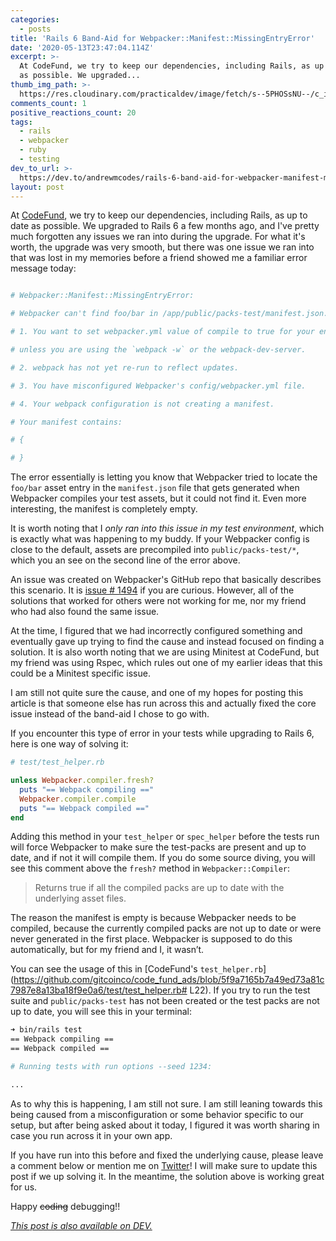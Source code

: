 ```yaml
---
categories:
  - posts
title: 'Rails 6 Band-Aid for Webpacker::Manifest::MissingEntryError'
date: '2020-05-13T23:47:04.114Z'
excerpt: >-
  At CodeFund, we try to keep our dependencies, including Rails, as up to date
  as possible. We upgraded...
thumb_img_path: >-
  https://res.cloudinary.com/practicaldev/image/fetch/s--5PHOSsNU--/c_imagga_scale,f_auto,fl_progressive,h_420,q_auto,w_1000/https://dev-to-uploads.s3.amazonaws.com/i/faaghdvraaxw5mc2fdby.jpg
comments_count: 1
positive_reactions_count: 20
tags:
  - rails
  - webpacker
  - ruby
  - testing
dev_to_url: >-
  https://dev.to/andrewmcodes/rails-6-band-aid-for-webpacker-manifest-missingentryerror-1o21
layout: post
---
```


At [CodeFund](https://codefund.io), we try to keep our dependencies, including Rails, as up to date as possible. We upgraded to Rails 6 a few months ago, and I've pretty much forgotten any issues we ran into during the upgrade. For what it's worth, the upgrade was very smooth, but there was one issue we ran into that was lost in my memories before a friend showed me a familiar error message today:

```sh

# Webpacker::Manifest::MissingEntryError:

# Webpacker can't find foo/bar in /app/public/packs-test/manifest.json. Possible causes:

# 1. You want to set webpacker.yml value of compile to true for your environment

# unless you are using the `webpack -w` or the webpack-dev-server.

# 2. webpack has not yet re-run to reflect updates.

# 3. You have misconfigured Webpacker's config/webpacker.yml file.

# 4. Your webpack configuration is not creating a manifest.

# Your manifest contains:

# {

# }

````

The error essentially is letting you know that Webpacker tried to locate the `foo/bar` asset entry in the `manifest.json` file that gets generated when Webpacker compiles your test assets, but it could not find it. Even more interesting, the manifest is completely empty.

It is worth noting that I _only ran into this issue in my test environment_, which is exactly what was happening to my buddy. If your Webpacker config is close to the default, assets are precompiled into `public/packs-test/*`, which you an see on the second line of the error above.

An issue was created on Webpacker's GitHub repo that basically describes this scenario. It is [issue # 1494](https://github.com/rails/webpacker/issues/1494) if you are curious. However, all of the solutions that worked for others were not working for me, nor my friend who had also found the same issue.

At the time, I figured that we had incorrectly configured something and eventually gave up trying to find the cause and instead focused on finding a solution. It is also worth noting that we are using Minitest at CodeFund, but my friend was using Rspec, which rules out one of my earlier ideas that this could be a Minitest specific issue.

I am still not quite sure the cause, and one of my hopes for posting this article is that someone else has run across this and actually fixed the core issue instead of the band-aid I chose to go with.

If you encounter this type of error in your tests while upgrading to Rails 6, here is one way of solving it:

```ruby
# test/test_helper.rb

unless Webpacker.compiler.fresh?
  puts "== Webpack compiling =="
  Webpacker.compiler.compile
  puts "== Webpack compiled =="
end
```

Adding this method in your `test_helper` or `spec_helper` before the tests run will force Webpacker to make sure the test-packs are present and up to date, and if not it will compile them. If you do some source diving, you will see this comment above the `fresh?` method in `Webpacker::Compiler`:

> Returns true if all the compiled packs are up to date with the underlying asset files.

The reason the manifest is empty is because Webpacker needs to be compiled, because the currently compiled packs are not up to date or were never generated in the first place. Webpacker is supposed to do this automatically, but for my friend and I, it wasn’t.

You can see the usage of this in [CodeFund's `test_helper.rb`](https://github.com/gitcoinco/code_fund_ads/blob/5f9a7165b7a49ed73a81c7987e8a13ba18f9e0a6/test/test_helper.rb# L22). If you try to run the test suite and `public/packs-test` has not been created or the test packs are not up to date, you will see this in your terminal:

```sh
➜ bin/rails test
== Webpack compiling ==
== Webpack compiled ==

# Running tests with run options --seed 1234:

...
```

As to why this is happening, I am still not sure. I am still leaning towards this being caused from a misconfiguration or some behavior specific to our setup, but after being asked about it today, I figured it was worth sharing in case you run across it in your own app.

If you have run into this before and fixed the underlying cause, please leave a comment below or mention me on [Twitter](https://twitter.com/andrewmcodes)! I will make sure to update this post if we up solving it. In the meantime, the solution above is working great for us.

Happy ~~coding~~ debugging!!

*[This post is also available on DEV.](https://dev.to/andrewmcodes/rails-6-band-aid-for-webpacker-manifest-missingentryerror-1o21)*
